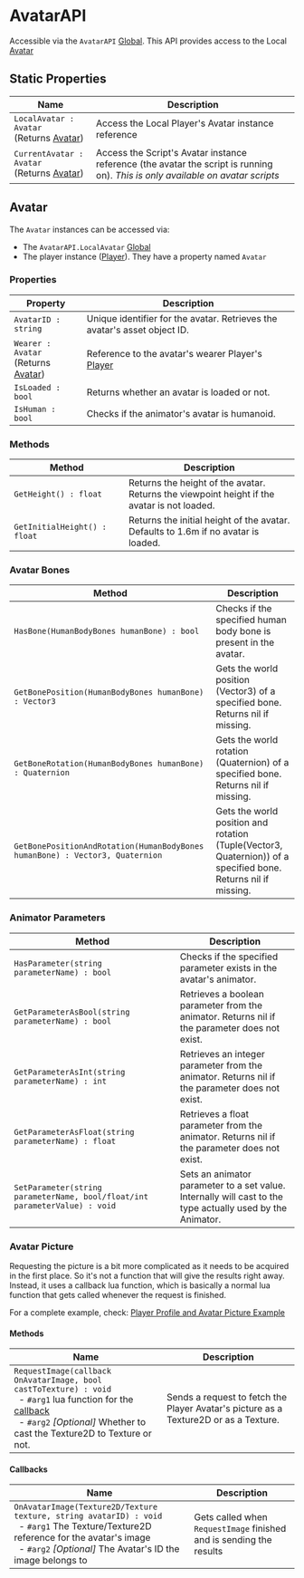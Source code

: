 # AvatarAPI

Accessible via the `AvatarAPI` [Global](globals.md). This API provides access to the Local [Avatar](#avatar)

## Static Properties

| Name                                                     | Description                                                                                                                     |
|----------------------------------------------------------|---------------------------------------------------------------------------------------------------------------------------------|
| `LocalAvatar : Avatar` <br>(Returns [Avatar](#avatar))   | Access the Local Player's Avatar instance reference                                                                             |
| `CurrentAvatar : Avatar` <br>(Returns [Avatar](#avatar)) | Access the Script's Avatar instance reference (the avatar the script is running on). *This is only available on avatar scripts* |

## Avatar

The `Avatar` instances can be accessed via:
- The `AvatarAPI.LocalAvatar` [Global](globals.md)
- The player instance ([Player](player-api.md)). They have a property named `Avatar`

### Properties

| Property                                          | Description                                                               |
|---------------------------------------------------|---------------------------------------------------------------------------|
| `AvatarID : string`                               | Unique identifier for the avatar. Retrieves the avatar's asset object ID. |
| `Wearer : Avatar` <br>(Returns [Avatar](#avatar)) | Reference to the avatar's wearer Player's [Player](player-api.md)         |
| `IsLoaded : bool`                                 | Returns whether an avatar is loaded or not.                               |
| `IsHuman : bool`                                  | Checks if the animator's avatar is humanoid.                              |

### Methods

| Method                       | Description                                                                                     |
|------------------------------|-------------------------------------------------------------------------------------------------|
| `GetHeight() : float`        | Returns the height of the avatar.<br/>Returns the viewpoint height if the avatar is not loaded. |
| `GetInitialHeight() : float` | Returns the initial height of the avatar.<br/>Defaults to 1.6m if no avatar is loaded.          |

### Avatar Bones

| Method                                                                       | Description                                                                                                    |
|------------------------------------------------------------------------------|----------------------------------------------------------------------------------------------------------------|
| `HasBone(HumanBodyBones humanBone) : bool`                                   | Checks if the specified human body bone is present in the avatar.                                              |
| `GetBonePosition(HumanBodyBones humanBone) : Vector3`                        | Gets the world position (Vector3) of a specified bone. Returns nil if missing.                                 |
| `GetBoneRotation(HumanBodyBones humanBone) : Quaternion`                     | Gets the world rotation (Quaternion) of a specified bone. Returns nil if missing.                              |
| `GetBonePositionAndRotation(HumanBodyBones humanBone) : Vector3, Quaternion` | Gets the world position and rotation (Tuple(Vector3, Quaternion)) of a specified bone. Returns nil if missing. |

### Animator Parameters

| Method                                                                     | Description                                                                                                    |
|----------------------------------------------------------------------------|----------------------------------------------------------------------------------------------------------------|
| `HasParameter(string parameterName) : bool`                                | Checks if the specified parameter exists in the avatar's animator.                                             |
| `GetParameterAsBool(string parameterName) : bool`                          | Retrieves a boolean parameter from the animator. Returns nil if the parameter does not exist.                  |
| `GetParameterAsInt(string parameterName) : int`                            | Retrieves an integer parameter from the animator. Returns nil if the parameter does not exist.                 |
| `GetParameterAsFloat(string parameterName) : float`                        | Retrieves a float parameter from the animator. Returns nil if the parameter does not exist.                    |
| `SetParameter(string parameterName, bool/float/int parameterValue) : void` | Sets an animator parameter to a set value.<br/>Internally will cast to the type actually used by the Animator. |

### Avatar Picture

Requesting the picture is a bit more complicated as it needs to be acquired in the first place. So it's not a function
that will give the results right away. Instead, it uses a callback lua function, which is basically a normal lua 
function that gets called whenever the request is finished.

For a complete example, check: [Player Profile and Avatar Picture Example](../examples/player-profile-picture.md)

#### Methods

| Name                                                                                                                                                                                                                          | Description                                                                          |
|-------------------------------------------------------------------------------------------------------------------------------------------------------------------------------------------------------------------------------|--------------------------------------------------------------------------------------|
| `RequestImage(callback OnAvatarImage, bool castToTexture) : void`<br>&nbsp;&nbsp;- `#arg1` lua function for the [callback](#callbacks)<br>&nbsp;&nbsp;- `#arg2` *[Optional]* Whether to cast the Texture2D to Texture or not. | Sends a request to fetch the Player Avatar's picture as a Texture2D or as a Texture. |

#### Callbacks

| Name                                                                                                                                                                                                                          | Description                                                         |
|-------------------------------------------------------------------------------------------------------------------------------------------------------------------------------------------------------------------------------|---------------------------------------------------------------------|
| `OnAvatarImage(Texture2D/Texture texture, string avatarID) : void`<br>&nbsp;&nbsp;- `#arg1` The Texture/Texture2D reference for the avatar's image<br>&nbsp;&nbsp;- `#arg2` *[Optional]* The Avatar's ID the image belongs to | Gets called when `RequestImage` finished and is sending the results |
